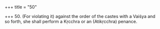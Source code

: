 +++
title = "50"

+++
50. (For violating it) against the order of the castes with a Vaiśya and so forth, she shall perform a Kṛcchra or an (Atikṛcchra) penance.
